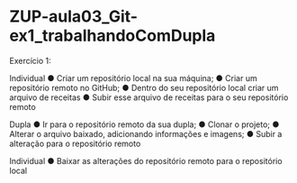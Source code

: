 # ZUP-aula03_Git-ex1_trabalhandoComDupla

Exercício 1:

Individual
● Criar um repositório local na sua máquina;
● Criar um repositório remoto no GitHub;
● Dentro do seu repositório local criar um arquivo de receitas
● Subir esse arquivo de receitas para o seu repositório remoto

Dupla
● Ir para o repositório remoto da sua dupla;
● Clonar o projeto;
● Alterar o arquivo baixado, adicionando informações e imagens;
● Subir a alteração para o repositório remoto

Individual
● Baixar as alterações do repositório remoto para o repositório local
